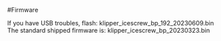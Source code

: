 #Firmware

  If you have USB troubles, flash: klipper_icescrew_bp_192_20230609.bin  
  The standard shipped firmware is: klipper_icescrew_bp_20230323.bin